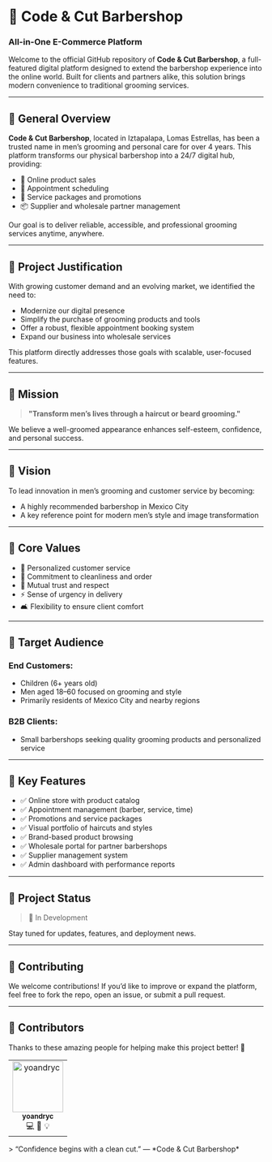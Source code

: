 # 💈 Code & Cut Barbershop  
### All-in-One E-Commerce Platform
Welcome to the official GitHub repository of **Code & Cut Barbershop**, a full-featured digital platform designed to extend the barbershop experience into the online world. Built for clients and partners alike, this solution brings modern convenience to traditional grooming services.
 
---

## 🧾 General Overview

**Code & Cut Barbershop**, located in Iztapalapa, Lomas Estrellas, has been a trusted name in men’s grooming and personal care for over 4 years. This platform transforms our physical barbershop into a 24/7 digital hub, providing:

- 🛒 Online product sales  
- 📅 Appointment scheduling  
- 🎁 Service packages and promotions  
- 📦 Supplier and wholesale partner management  

Our goal is to deliver reliable, accessible, and professional grooming services anytime, anywhere.

---

## 🧠 Project Justification

With growing customer demand and an evolving market, we identified the need to:

- Modernize our digital presence  
- Simplify the purchase of grooming products and tools  
- Offer a robust, flexible appointment booking system  
- Expand our business into wholesale services  

This platform directly addresses those goals with scalable, user-focused features.

---

## 📌 Mission

> **"Transform men’s lives through a haircut or beard grooming."**

We believe a well-groomed appearance enhances self-esteem, confidence, and personal success.

---

## 🎯 Vision

To lead innovation in men’s grooming and customer service by becoming:

- A highly recommended barbershop in Mexico City  
- A key reference point for modern men’s style and image transformation  

---

## 🧭 Core Values

- 🤝 Personalized customer service  
- 🧼 Commitment to cleanliness and order  
- 🔐 Mutual trust and respect  
- ⚡ Sense of urgency in delivery  
- 🛋️ Flexibility to ensure client comfort  

---

## 👥 Target Audience

### End Customers:
- Children (6+ years old)  
- Men aged 18–60 focused on grooming and style  
- Primarily residents of Mexico City and nearby regions  

### B2B Clients:
- Small barbershops seeking quality grooming products and personalized service  

---

## 🧩 Key Features

- ✅ Online store with product catalog  
- ✅ Appointment management (barber, service, time)  
- ✅ Promotions and service packages  
- ✅ Visual portfolio of haircuts and styles  
- ✅ Brand-based product browsing  
- ✅ Wholesale portal for partner barbershops  
- ✅ Supplier management system  
- ✅ Admin dashboard with performance reports
  
---

## 📂 Project Status

> 🧪 In Development 

Stay tuned for updates, features, and deployment news.

---

## 🤝 Contributing


We welcome contributions! If you’d like to improve or expand the platform, feel free to fork the repo, open an issue, or submit a pull request.

---
## 👥 Contributors

Thanks to these amazing people for helping make this project better! 🚀

<!-- If you are using the All Contributors bot, don't remove the tags below -->
<!-- ALL-CONTRIBUTORS-LIST:START - Do not remove or modify this section -->
<table>
  <tr>
    <td align="center">
      <a href="https://github.com/yoandryc">
        <img src="https://avatars.githubusercontent.com/yoandryc" width="100px;" alt="yoandryc"/>
        <br />
        <sub><b>yoandryc</b></sub>
      </a>
      <br />
      💻 📖 💡
    </td>
    <!-- Add more contributors here -->
  </tr>
</table>
<!-- ALL-CONTRIBUTORS-LIST:END -->
> “Confidence begins with a clean cut.” — *Code & Cut Barbershop*
